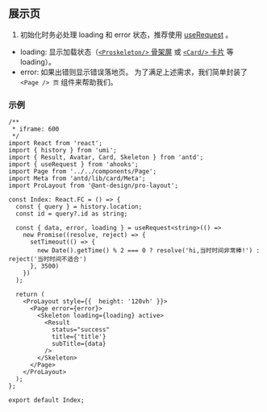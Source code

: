 ﻿---
group:
  title: DetailsPage - 详情页
  path: /details-page
---

## 展示页

1. 初始化时务必处理 loading 和 error 状态，推荐使用 [useRequest](https://ahooks.js.org/zh-CN/hooks/async) 。
 - loading: 显示加载状态（[`<Proskeleton/>` 骨架屏](https://procomponents.ant.design/components/skeleton) 或 [`<Card/>` 卡片](https://ant.design/components/card-cn/) 等 loading）。
 - error: 如果出错则显示错误落地页。
为了满足上述需求，我们简单封装了 `<Page /> 页` 组件来帮助我们。

### 示例

```tsx
/**
 * iframe: 600
 */
import React from 'react';
import { history } from 'umi';
import { Result, Avatar, Card, Skeleton } from 'antd';
import { useRequest } from 'ahooks';
import Page from '../../components/Page';
import Meta from 'antd/lib/card/Meta';
import ProLayout from '@ant-design/pro-layout';

const Index: React.FC = () => {
  const { query } = history.location;
  const id = query?.id as string;

  const { data, error, loading } = useRequest<string>(() =>
    new Promise((resolve, reject) => {
      setTimeout(() => {
        new Date().getTime() % 2 === 0 ? resolve('hi,当时时间非常棒!') : reject('当时时间不适合')
      }, 3500)
    })
  );

  return (
    <ProLayout style={{  height: '120vh' }}>
      <Page error={error}>
        <Skeleton loading={loading} active>
          <Result
            status="success"
            title={'title'}
            subTitle={data}
          />
        </Skeleton>
      </Page>
    </ProLayout>
  );
};

export default Index;
```
